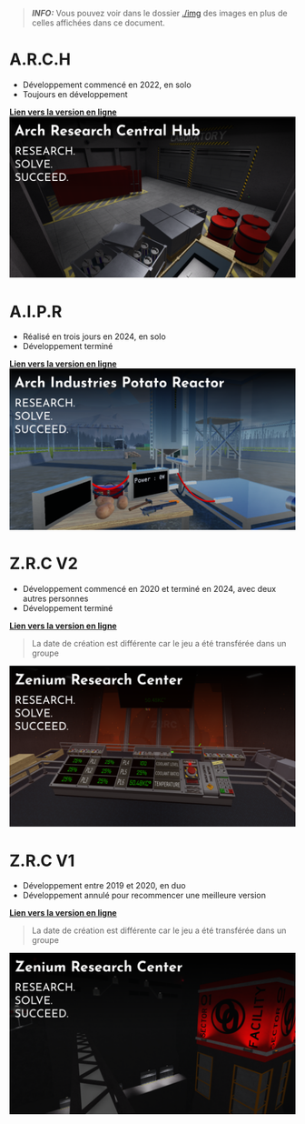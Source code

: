 > **_INFO:_** Vous pouvez voir dans le dossier [./img](./img) des images en plus de celles affichées dans ce document.

# A.R.C.H
- Développement commencé en 2022, en solo
- Toujours en développement

[**Lien vers la version en ligne**](https://www.roblox.com/games/8871746612)
![ARCH Thumbnail](./img/ARCH/RobloxThumbnail.png)

# A.I.P.R
- Réalisé en trois jours en 2024, en solo
- Développement terminé

[**Lien vers la version en ligne**](https://www.roblox.com/games/18744063505)
![AIPR Thumbnail](./img/AIPR/RobloxThumbnail.png)

# Z.R.C V2
- Développement commencé en 2020 et terminé en 2024, avec deux autres personnes
- Développement terminé

[**Lien vers la version en ligne**](https://www.roblox.com/games/7096759234)
> La date de création est différente car le jeu a été transférée dans un groupe

![ZRC V2 Thumbnail](./img/ZRC-V2/RobloxThumbnail.png)

# Z.R.C V1
- Développement entre 2019 et 2020, en duo
- Développement annulé pour recommencer une meilleure version

[**Lien vers la version en ligne**](https://www.roblox.com/games/18947596592)
> La date de création est différente car le jeu a été transférée dans un groupe

![ZRC V1 Thumbnail](./img/ZRC-V1/RobloxThumbnail.png)
